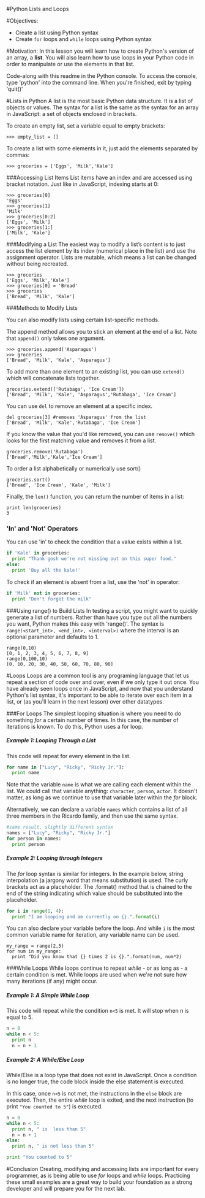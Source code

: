 
#Python Lists and Loops

#Objectives:
* Create a list using Python syntax
* Create `for` loops and `while` loops using Python syntax

#Motivation:
In this lesson you will learn how to create Python's version of an array, a **list**. You will also learn how to use loops in your Python code in order to manipulate or use the elements in that list.

Code-along with this readme in the Python console. To access the console, type 'python' into the command line. When you're finished, exit by typing 'quit()'

#Lists in Python
A list is the most basic Python data structure. It is a list of objects or values. The syntax for a list is the same as the syntax for an array in JavaScript: a set of objects enclosed in brackets.  

To create an empty list, set a variable equal to empty brackets:
```
>>> empty_list = []
```
To create a list with some elements in it, just add the elements separated by commas:
```
>>> groceries = ['Eggs', 'Milk','Kale']
```
###Accessing List Items
List items have an index and are accessed using bracket notation. Just like in JavaScript, indexing starts at 0:

```
>>> groceries[0]
'Eggs'
>>> groceries[1]
'Milk'
>>> groceries[0:2]
['Eggs', 'Milk']
>>> groceries[1:]
['Milk', 'Kale']
```

###Modifying a List
The easiest way to modify a list’s content is to just access the list element by its index (numerical place in the list) and use the assignment operator. Lists are mutable, which means a list can be changed without being recreated. 
```
>>> groceries
['Eggs', 'Milk','Kale']
>>> groceries[0] = 'Bread'
>>> groceries
['Bread', 'Milk', 'Kale']
```

###Methods to Modify Lists

You can also modify lists using certain list-specific methods. 

The append method allows you to stick an element at the end of a list. Note that `append()` only takes one argument.
```
>>> groceries.append('Asparagus')
>>> groceries
['Bread', 'Milk', 'Kale', 'Asparagus']
```

To add more than one element to an existing list, you can use `extend()` which will concatenate lists together.
```
groceries.extend(['Rutabaga', 'Ice Cream'])
['Bread', 'Milk', 'Kale', 'Asparagus','Rutabaga', 'Ice Cream']
```

You can use `del` to remove an element at a specific index.
```
del groceries[3] #removes 'Asparagus' from the list
['Bread', 'Milk', 'Kale','Rutabaga', 'Ice Cream']
```
If you know the value that you'd like removed, you can use `remove()` which looks for the first matching value and removes it from a list.

```
groceries.remove('Rutabaga')
['Bread','Milk','Kale','Ice Cream']
```

To order a list alphabetically or numerically use sort()
```
groceries.sort()
['Bread', 'Ice Cream', 'Kale', 'Milk']
```


Finally, the `len()` function, you can return the number of items in a list:
```
print len(groceries)
3
```

### 'In' and 'Not' Operators

You can use 'in' to check the condition that a value exists within a list.
```python
if 'Kale' in groceries:
  print "Thank gosh we're not missing out on this super food."
else:
  print 'Buy all the kale!'
```
To check if an element is absent from a list, use the 'not' in operator:
```python
if 'Milk' not in groceries:
  print "Don't forget the milk"
```

###Using range() to Build Lists
In testing a script, you might want to quickly generate a list of numbers. Rather than have you type out all the numbers you want, Python makes this easy with 'range()'. The syntax is `range(<start_int>, <end_int>, <interval>)` where the interval is an optional parameter and defaults to 1.

```
range(0,10)
[0, 1, 2, 3, 4, 5, 6, 7, 8, 9]
range(0,100,10)
[0, 10, 20, 30, 40, 50, 60, 70, 80, 90]
```


#Loops
Loops are a common tool is any programing language that let us repeat a section of code over and over, even if we only type it out once. You have already seen loops once in JavaScript, and now that you understand Python's list syntax, it's important to be able to iterate over each item in a list, or (as you'll learn in the next lesson) over other datatypes.


###For Loops
The simplest looping situation is where you need to do something _for_ a certain number of times. In this case, the number of iterations is known. To do this, Python uses a for loop.

##### Example 1: Looping Through a List

This code will repeat for every element in the list.

```python
for name in ["Lucy", "Ricky", "Ricky Jr."]:
  print name
```
Note that the variable `name` is what we are calling each element within the list. We could call that variable anything: `character`, `person`, `actor`. It doesn't matter, as long as we continue to use that variable later within the _for_ block.

Alternatively, we can declare a variable `names` which contains a list of all three members in the Ricardo family, and then use the same syntax.
```python
#same result, slightly different syntax
names = ["Lucy", "Ricky", "Ricky Jr."]
for person in names:
  print person
```
##### Example 2: Looping through Integers

The _for_ loop syntax is similar for integers. In the example below, string interpolation (a jargony word that means substitution) is used. The curly brackets act as a placeholder. The .format() method that is chained to the end of the string indicating which value should be substituted into the placeholder.

```python
for i in range(1, 4):
  print "I am looping and am currently on {}.".format(i)
```

You can also declare your variable before the loop. And while `i` is the most common variable name for iteration, any variable name can be used.

```
my_range = range(2,5)
for num in my_range:
  print "Did you know that {} times 2 is {}.".format(num, num*2)
```
###While Loops
While loops continue to repeat _while_ - or as long as - a certain condition is met. While loops are used when we're not sure how many iterations (if any) might occur.

##### Example 1: A Simple While Loop
This code will repeat while the condition `n<5` is met. It will stop when n is equal to 5.

```python
n = 0
while n < 5:
  print n
  n = n + 1
```
##### Example 2: A While/Else Loop
While/Else is a loop type that does not exist in JavaScript. Once a condition is no longer true, the code block inside the else statement is executed.

In this case, once `n<5` is not met, the instructions in the `else` block are executed. Then, the entire _while_ loop is exited, and the next instruction (to print `"You counted to 5"`) is executed.
```python
n = 0
while n < 5:
  print n, " is  less than 5"
  n = n + 1
else:
  print n, " is not less than 5"

print "You counted to 5"
```

#Conclusion
Creating, modifying and accessing lists are important for every programmer, as is being able to use _for_ loops and _while_ loops. Practicing these small examples are a great way to build your foundation as a strong developer and will prepare you for the next lab.
